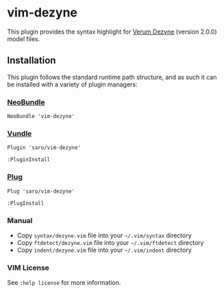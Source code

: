 vim-dezyne
===================

This plugin provides the syntax highlight for [Verum Dezyne](http://dezyne.verum.com/) (version 2.0.0) model files.

## Installation

This plugin follows the standard runtime path structure, and as such it can be installed with a variety of plugin managers:

### [NeoBundle](https://github.com/Shougo/neobundle.vim)

```
NeoBundle 'vim-dezyne'
```

### [Vundle](https://github.com/gmarik/Vundle.vim)

```
Plugin 'saro/vim-dezyne'

:PluginInstall
```

### [Plug](https://github.com/junegunn/vim-plug)

```
Plug 'saro/vim-dezyne'

:PlugInstall
```

###  Manual

- Copy `syntax/dezyne.vim` file into your `~/.vim/syntax` directory
- Copy `ftdetect/dezyne.vim` file into your `~/.vim/ftdetect` directory
- Copy `indent/dezyne.vim` file into your `~/.vim/indent` directory


### VIM License

See `:help license` for more information.


